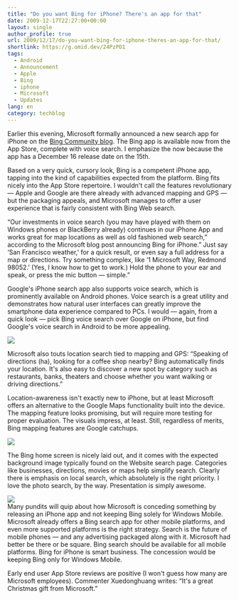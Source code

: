 ```yaml
---
title: "Do you want Bing for iPhone? There's an app for that"
date: 2009-12-17T22:27:00+00:00
layout: single
author_profile: true
url: 2009/12/17/do-you-want-bing-for-iphone-theres-an-app-for-that/
shortlink: https://g.omid.dev/24PzPO1
tags:
  - Android
  - Announcement
  - Apple
  - Bing
  - iphone
  - Microsoft
  - Updates
lang: en
category: techblog
---
```

Earlier this evening, Microsoft formally announced a new search app for iPhone on the [Bing Community blog](http://www.bing.com/community/blogs/search/archive/2009/12/15/bing-for-mobile-comes-to-the-iphone.aspx). The Bing app is available now from the App Store, complete with voice search. I emphasize the now because the app has a December 16 release date on the 15th.

Based on a very quick, cursory look, Bing is a competent iPhone app, tapping into the kind of capabilities expected from the platform. Bing fits nicely into the App Store repertoire. I wouldn't call the features revolutionary &#8212; Apple and Google are there already with advanced mapping and GPS &#8212; but the packaging appeals, and Microsoft manages to offer a user experience that is fairly consistent with Bing Web search.

&#8220;Our investments in voice search (you may have played with them on Windows phones or BlackBerry already) continues in our iPhone App and works great for map locations as well as old fashioned web search,&#8221; according to the Microsoft blog post announcing Bing for iPhone.&#8221; Just say &#8216;San Francisco weather,' for a quick result, or even say a full address for a map or directions. Try something complex, like &#8216;1 Microsoft Way, Redmond 98052.' (Yes, I know how to get to work.) Hold the phone to your ear and speak, or press the mic button &#8212; simple.&#8221;

Google's iPhone search app also supports voice search, which is prominently available on Android phones. Voice search is a great utility and demonstrates how natural user interfaces can greatly improve the smartphone data experience compared to PCs. I would &#8212; again, from a quick look &#8212; pick Bing voice search over Google on iPhone, but find Google's voice search in Android to be more appealing.

<div>
  <a href="http://1.bp.blogspot.com/_vaUVXcmC3OI/SyqoVut6P4I/AAAAAAAAAX0/S-jomh5xlng/s1600-h/Bing+for+iPhone+1.png" imageanchor="1"><img border="0" src="http://1.bp.blogspot.com/_vaUVXcmC3OI/SyqoVut6P4I/AAAAAAAAAX0/S-jomh5xlng/s640/Bing+for+iPhone+1.png" /></a>
</div>

<div>
</div>

Microsoft also touts location search tied to mapping and GPS: &#8220;Speaking of directions (ha), looking for a coffee shop nearby? Bing automatically finds your location. It's also easy to discover a new spot by category such as restaurants, banks, theaters and choose whether you want walking or driving directions.&#8221;

Location-awareness isn't exactly new to iPhone, but at least Microsoft offers an alternative to the Google Maps functionality built into the device. The mapping feature looks promising, but will require more testing for proper evaluation. The visuals impress, at least. Still, regardless of merits, Bing mapping features are Google catchups.

<div>
</div>

<div>
  <a href="http://2.bp.blogspot.com/_vaUVXcmC3OI/SyqoYhRzFhI/AAAAAAAAAX8/DScU1HJQtiY/s1600-h/bing-phone2.jpg" imageanchor="1"><img border="0" src="http://2.bp.blogspot.com/_vaUVXcmC3OI/SyqoYhRzFhI/AAAAAAAAAX8/DScU1HJQtiY/s640/bing-phone2.jpg" /></a>
</div>

<div>
</div>

The Bing home screen is nicely laid out, and it comes with the expected background image typically found on the Website search page. Categories like businesses, directions, movies or maps help simplify search. Clearly there is emphasis on local search, which absolutely is the right priority. I love the photo search, by the way. Presentation is simply awesome.

<div>
</div>

<div>
  <a href="http://3.bp.blogspot.com/_vaUVXcmC3OI/SyqoelqUlMI/AAAAAAAAAYE/R85BQRNG1QI/s1600-h/Bing+for+iPhone+3.png" imageanchor="1"><img border="0" src="http://3.bp.blogspot.com/_vaUVXcmC3OI/SyqoelqUlMI/AAAAAAAAAYE/R85BQRNG1QI/s640/Bing+for+iPhone+3.png" /></a>
</div>

<div>
</div>

<div>
  Many pundits will quip about how Microsoft is conceding something by releasing an iPhone app and not keeping Bing solely for Windows Mobile. Microsoft already offers a Bing search app for other mobile platforms, and even more supported platforms is the right strategy. Search is the future of mobile phones &#8212; and any advertising packaged along with it. Microsoft had better be there or be square. Bing search should be available for all mobile platforms. Bing for iPhone is smart business. The concession would be keeping Bing only for Windows Mobile.
</div>

Early end user App Store reviews are positive (I won't guess how many are Microsoft employees). Commenter Xuedonghuang writes: &#8220;It's a great Christmas gift from Microsoft.&#8221;